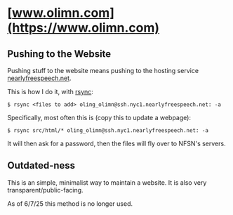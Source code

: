 # [www.olimn.com](https://www.olimn.com)

## Pushing to the Website
Pushing stuff to the website means pushing to the hosting service [nearlyfreespeech.net](https://www.nearlyfreespeech.net/).

This is how I do it, with [rsync](https://linux.die.net/man/1/rsync):
```
$ rsync <files to add> oling_olimn@ssh.nyc1.nearlyfreespeech.net: -a
```
Specifically, most often this is (copy this to update a webpage):
```
$ rsync src/html/* oling_olimn@ssh.nyc1.nearlyfreespeech.net: -a
```
It will then ask for a password, then the files will fly over to NFSN's servers.

## Outdated-ness
This is an simple, minimalist way to maintain a website. It is also very transparent/public-facing.

As of 6/7/25 this method is no longer used.
